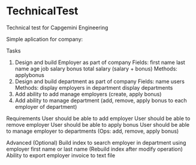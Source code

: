 # TechnicalTest
Technical test for Capgemini Engineering

Simple aplication for company:

Tasks
1. Design and build Employer as part of company Fields:
first name
last name
age
job
salary
bonus
total salary (salary + bonus)
Methods:
applybonus
2. Design and build department as part of company Fields:
name
users
Methods:
display employers in department
display departments
3. Add ability to add manage employers (create, apply bonus)
4. Add ability to manage department (add, remove, apply bonus to each employer of department)

Requirements
User should be able to add employer
User should be able to remove employer
User should be able to apply bonus
User should be able to manage employer to departments (Ops: add, remove, apply bonus)


Advanced (Optional)
Build index to search employer in department using employer first name or last name (Rebuild index after modify operation)
Ability to export employer invoice to text file
